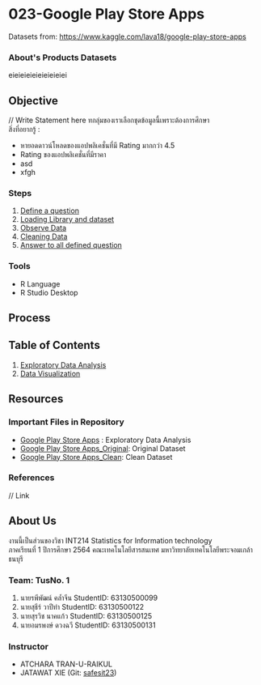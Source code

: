 
# 023-Google Play Store Apps
Datasets from: https://www.kaggle.com/lava18/google-play-store-apps

### About's Products Datasets
eieieieieieieieieiei

## Objective
// Write Statement here
ทกลุ่มของเราเลือกชุดข้อมูลนี้เพราะต้องการศึกษา <br>
สิ่งที่อยากรู้ : <br>
- หายอดดาวน์โหลดของแอปพลิเคชั่นที่มี Rating มากกว่า 4.5<br>
- Rating ของแอปพลิเคชั่นที่มีราคา<br>
- asd<br>
- xfgh<br>

### Steps
1. [Define a question](https://github.com/sit-2021-int214/023-Google_Play_Store_Apps/blob/main/term%20assignment/Midterm/Original%20Data/readme.md#loading-library-and-dataset)
2. [Loading Library and dataset](https://github.com/sit-2021-int214/023-Google_Play_Store_Apps/blob/main/term%20assignment/Midterm/Original%20Data/readme.md#loading-library-and-dataset)
3. [Observe Data](https://github.com/sit-2021-int214/023-Google_Play_Store_Apps/blob/main/term%20assignment/Midterm/Explore%20Data/readme.md#explore-data)
5. [Cleaning Data](https://github.com/sit-2021-int214/023-Google_Play_Store_Apps/blob/main/term%20assignment/Midterm/Explore%20Data/readme.md#explore-data)
6. [Answer to all defined question](https://github.com/sit-2021-int214/023-Google_Play_Store_Apps/tree/main/term%20assignment/Midterm#answer-to-all-defined-question)

### Tools

- R Language
- R Studio Desktop

## Process

## Table of Contents

1. [Exploratory Data Analysis](https://github.com/sit-2021-int214/023-Google_Play_Store_Apps/blob/main/term%20assignment/Midterm/Readme.md)
2. [Data Visualization]()

## Resources

### Important Files in Repository

- [Google Play Store Apps](./term%20assignment/Midterm/Cleaning%20Data/Google_Play_Store_Apps.r) : Exploratory Data Analysis
- [Google Play Store Apps_Original](./term%20assignment/Midterm/Original%20Data/Google_Play_Store_Apps_Original.csv): Original Dataset
- [Google Play Store Apps_Clean](./Google_Play_Store_Apps_Clean.csv): Clean Dataset

### References

// Link

## About Us
งานนี้เป็นส่วนของวิชา INT214 Statistics for Information technology <br/> ภาคเรียนที่ 1 ปีการศึกษา 2564 คณะเทคโนโลยีสารสนเทศ มหาวิทยาลัยเทคโนโลยีพระจอมเกล้าธนบุรี

### Team: TusNo. 1
1. นายรพีพัฒน์ คล้ำจีน   StudentID: 63130500099
2. นายสุธีร์ วาปีทำ      StudentID: 63130500122
3. นายสุรวิช นาคแก้ว    StudentID: 63130500125
4. นายอมรพงษ์ ดวงฉวี   StudentID: 63130500131


### Instructor
- ATCHARA TRAN-U-RAIKUL
- JATAWAT XIE (Git: [safesit23](https://github.com/safesit23))



